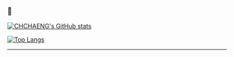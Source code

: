### 👋

<!--
**CHCHAENG/CHCHAENG** is a ✨ _special_ ✨ repository because its `README.md` (this file) appears on your GitHub profile.

Here are some ideas to get you started:

- 🔭 I’m currently working on ...
- 🌱 I’m currently learning ...
- 👯 I’m looking to collaborate on ...
- 🤔 I’m looking for help with ...
- 💬 Ask me about ...
- 📫 How to reach me: ...
- 😄 Pronouns: ...
- ⚡ Fun fact: ...
-->

<!-- ![header](https://capsule-render.vercel.app/api?type=wave&color=auto&height=300&section=header&text=Welcome!&fontSize=90)
 -->

[![CHCHAENG's GitHub stats](https://github-readme-stats.vercel.app/api?username=CHCHAENG&count_private=true&theme=dracula)](https://github.com/anuraghazra/github-readme-stats)


[![Top Langs](https://github-readme-stats.vercel.app/api/top-langs/?username=CHCHAENG&langs_count=8&hide=jupyter%20notebook&theme=dracula)](https://github.com/anuraghazra/github-readme-stats)

<hr>
